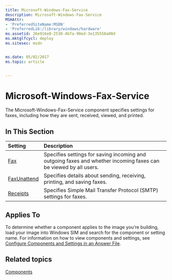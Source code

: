 ```yaml
---
title: Microsoft-Windows-Fax-Service
description: Microsoft-Windows-Fax-Service
MSHAttr:
- 'PreferredSiteName:MSDN'
- 'PreferredLib:/library/windows/hardware'
ms.assetid: 26e916e8-2530-4bfa-90ed-3e135558a08d
ms.mktglfcycl: deploy
ms.sitesec: msdn


ms.date: 05/02/2017
ms.topic: article


---
```

# Microsoft-Windows-Fax-Service

The Microsoft-Windows-Fax-Service component specifies settings for faxes, including how they are sent, received, viewed, and printed.

## In This Section

| Setting                 | Description                                                                           |
|:------------------------|:--------------------------------------------------------------------------------------|
| [Fax](microsoft-windows-fax-service-fax.md) | Specifies settings for saving incoming and outgoing faxes and whether incoming faxes can be viewed by all users. |
| [FaxUnattend](microsoft-windows-fax-service-faxunattend.md) | Specifies details about sending, receiving, printing, and saving faxes. |
| [Receipts](microsoft-windows-fax-service-receipts.md) | Specifies Simple Mail Transfer Protocol (SMTP) settings for faxes. |

## Applies To

To determine whether a component applies to the image you’re building, load your image into Windows SIM and search for the component or setting name. For information on how to view components and settings, see [Configure Components and Settings in an Answer File](https://docs.microsoft.com/en-us/windows-hardware/customize/desktop/wsim/configure-components-and-settings-in-an-answer-file).

## Related topics

[Components](components-b-unattend.md)
